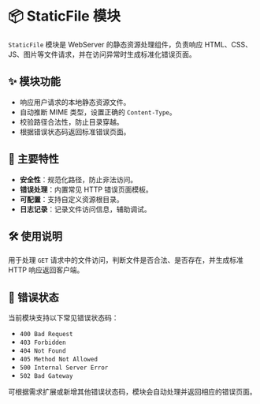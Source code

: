# 📦 StaticFile 模块

`StaticFile` 模块是 WebServer 的静态资源处理组件，负责响应 HTML、CSS、JS、图片等文件请求，并在访问异常时生成标准化错误页面。

## ✨ 模块功能

- 响应用户请求的本地静态资源文件。
- 自动推断 MIME 类型，设置正确的 `Content-Type`。
- 校验路径合法性，防止目录穿越。
- 根据错误状态码返回标准错误页面。

## 📌 主要特性

- **安全性**：规范化路径，防止非法访问。
- **错误处理**：内置常见 HTTP 错误页面模板。
- **可配置**：支持自定义资源根目录。
- **日志记录**：记录文件访问信息，辅助调试。

## 🛠️ 使用说明

用于处理 `GET` 请求中的文件访问，判断文件是否合法、是否存在，并生成标准 HTTP 响应返回客户端。

## 📁 错误状态

当前模块支持以下常见错误状态码：

- `400 Bad Request`
- `403 Forbidden`
- `404 Not Found`
- `405 Method Not Allowed`
- `500 Internal Server Error`
- `502 Bad Gateway`

可根据需求扩展或新增其他错误状态码，模块会自动处理并返回相应的错误页面。
